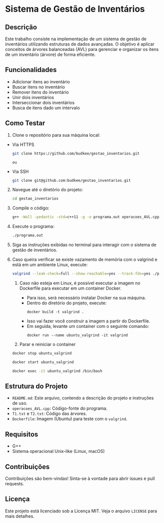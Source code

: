 # Sistema de Gestão de Inventários
## Descrição
Este trabalho consiste na implementação de um sistema de gestão de inventários utilizando estruturas de dados avançadas. O objetivo é aplicar conceitos de árvores balanceadas (AVL) para gerenciar e organizar os itens de um inventário (árvore) de forma eficiente.

## Funcionalidades
- Adicionar itens ao inventário
- Buscar itens no inventário
- Remover itens do inventário
- Unir dois inventários
- Interseccionar dois inventários
- Busca de itens dado um intervalo

## Como Testar
1. Clone o repositório para sua máquina local:

- Via HTTPS

    ```sh
    git clone https://github.com/budkee/gestao_inventarios.git
    ```
    `ou`

- Via SSH

    ```sh
    git clone git@github.com:budkee/gestao_inventarios.git
    ```

2. Navegue até o diretório do projeto:
   
    ```sh
    cd gestao_inventarios
    ```

3. Compile o código:
    ```sh
    g++ -Wall -pedantic -std=c++11 -g -o programa.out operacoes_AVL.cpp
    ```
4. Execute o programa:
    ```sh
    ./programa.out
    ```
5. Siga as instruções exibidas no terminal para interagir com o sistema de gestão de inventários.

6. Caso queira verificar se existe vazamento de memória com o valgrind e está em um ambiente Linux, execute:

    ```sh
    valgrind --leak-check=full --show-reachable=yes --track-fds=yes ./programa.out operacoes_AVL.cpp
    ```

    1. Caso não esteja em Linux, é possível executar a imagem no Dockerfile para executar em um container Docker. 
        
        - Para isso, será necessário instalar Docker na sua máquina.
        - Dentro do diretório do projeto, execute:
            ```sh/bash/zsh
            docker build -t valgrind .
            ```
        - Isso vai fazer você construir a imagem a partir do Dockerfile.
        - Em seguida, levante um container com o seguinte comando:
            ```sh/bash/zsh
            docker run --name ubuntu_valgrind -it valgrind
            ```
    2. Parar e reiniciar o container
    ```sh
    docker stop ubuntu_valgrind
    ```
    ```sh
    docker start ubuntu_valgrind
    ```
    ```sh
    docker exec -it ubuntu_valgrind /bin/bash

    ```
## Estrutura do Projeto

- `README.md`: Este arquivo, contendo a descrição do projeto e instruções de uso.
- `operacoes_AVL.cpp`: Código-fonte do programa.
- `T1.txt` e `T2.txt`: Código das árvores.
- `Dockerfile`: Imagem (Ubuntu) para teste com o `valgrind`.

## Requisitos

- G++
- Sistema operacional Unix-like (Linux, macOS)

## Contribuições
Contribuições são bem-vindas! Sinta-se à vontade para abrir issues e pull requests.

## Licença
Este projeto está licenciado sob a Licença MIT. Veja o arquivo `LICENSE` para mais detalhes.

